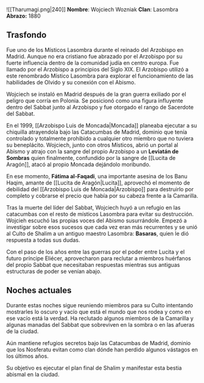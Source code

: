 ![[Tharumagi.png|240]]
**Nombre**: Wojciech Wozniak
**Clan**: Lasombra
**Abrazo:** 1880
## Trasfondo
Fue uno de los Místicos Lasombra durante el reinado del Arzobispo en Madrid. Aunque no era cristiano fue abrazado por el Arzobispo por su fuerte influencia dentro de la comunidad judía en centro europa. Fue llamado por el Arzobispo a principios del Siglo XIX. El Arzobispo utilizó a este renombrado Místico Lasombra para explorar el funcionamiento de las habilidades de Olvido y su conexión con el Abismo. 

Wojciech se instaló en Madrid después de la gran guerra exiliado por el peligro que corría en Polonia. Se posicionó como una figura influyente dentro del Sabbat junto al Arzobispo y fue otorgado el rango de Sacerdote del Sabbat. 

En el 1999, [[Arzobispo Luis de Moncada|Moncada]] planeaba ejecutar a su chiquilla atrayendola bajo las Catacumbas de Madrid, dominio que tenía controlado y totalmente prohibido a cualquier otro miembro que no tuviera su beneplácito. Wojciech, junto con otros Místicos, abrió un portal al Abismo y atrajo con la sangre del propio Arzobispo a un **Leviatán de Sombras** quien finalmente, confundido por la sangre de [[Lucita de Aragón]], atacó al propio Moncada dejándolo moribundo. 

En ese momento, **Fátima al-Faqadi**, una importante asesina de los Banu Haqim, amante de [[Lucita de Aragón|Lucita]], aprovechó el momento de debilidad del [[Arzobispo Luis de Moncada|Arzobispo]] para destruirlo por completo y cobrarse el precio que había por su cabeza frente a la Camarilla. 

Tras la muerte del líder del Sabbat, Wojciech huyó a un refugio en las catacumbas con el resto de místicos Lasombra para evitar su destrucción. Wojcieh escuchó las propias voces del Abismo susurrándole. Empezó a investigar sobre esos sucesos que cada vez eran más recurrentes y se unió al Culto de Shalim a un antiguo maestro Lasombra: **Basaras**, quien le dió respuesta a todas sus dudas.

Con el paso de los años entre las guerras por el poder entre Lucita y el futuro príncipe Eliécer, aprovecharon para reclutar a miembros huérfanos del propio Sabbat que necesitaban respuestas mientras sus antiguas estructuras de poder se venían abajo. 
## Noches actuales
Durante estas noches sigue reuniendo miembros para su Culto intentando mostrarles lo oscuro y vacío que está el mundo que nos rodea y como en ese vacío está la verdad. Ha reclutado algunos miembros de la Camarilla y algunas manadas del Sabbat que sobreviven en la sombra o en las afueras de la ciudad. 

Aún mantiene refugios secretos bajo las Catacumbas de Madrid, dominio que los Nosferatu evitan como clan dónde han perdido algunos vástagos en los últimos años. 

Su objetivo es ejecutar el plan final de Shalim y manifestar esta bestia abismal en la ciudad. 

